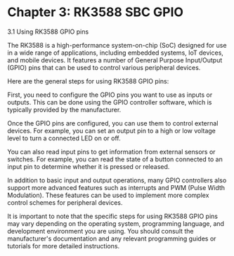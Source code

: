 # Chapter 3: RK3588 SBC GPIO

3.1 Using RK3588 GPIO pins

The RK3588 is a high-performance system-on-chip (SoC) designed for use in a wide range of applications, including embedded systems, IoT devices, and mobile devices. It features a number of General Purpose Input/Output (GPIO) pins that can be used to control various peripheral devices.

Here are the general steps for using RK3588 GPIO pins:

First, you need to configure the GPIO pins you want to use as inputs or outputs. This can be done using the GPIO controller software, which is typically provided by the manufacturer.

Once the GPIO pins are configured, you can use them to control external devices. For example, you can set an output pin to a high or low voltage level to turn a connected LED on or off.

You can also read input pins to get information from external sensors or switches. For example, you can read the state of a button connected to an input pin to determine whether it is pressed or released.

In addition to basic input and output operations, many GPIO controllers also support more advanced features such as interrupts and PWM (Pulse Width Modulation). These features can be used to implement more complex control schemes for peripheral devices.

It is important to note that the specific steps for using RK3588 GPIO pins may vary depending on the operating system, programming language, and development environment you are using. You should consult the manufacturer's documentation and any relevant programming guides or tutorials for more detailed instructions.

